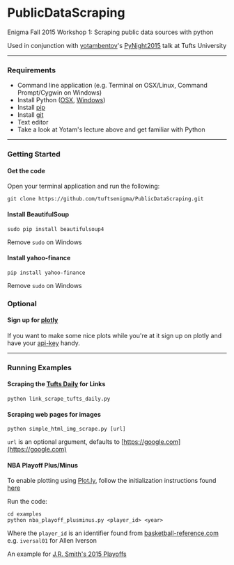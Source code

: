 # PublicDataScraping
Enigma Fall 2015 Workshop 1: Scraping public data sources with python

Used in conjunction with [yotambentov](https://github.com/yotambentov)'s [PyNight2015](https://github.com/yotambentov/PyNight2015) talk at Tufts University

---

### Requirements

* Command line application (e.g. Terminal on OSX/Linux, Command Prompt/Cygwin on Windows)
* Install Python ([OSX](http://docs.python-guide.org/en/latest/starting/install/osx/), [Windows](http://docs.python-guide.org/en/latest/starting/install/win/))
* Install [pip](https://pip.pypa.io/en/latest/installing/)
* Install [git](https://git-scm.com/book/en/v2/Getting-Started-Installing-Git)
* Text editor
* Take a look at Yotam's lecture above and get familiar with Python

---

### Getting Started

#### Get the code
Open your terminal application and run the following:

    git clone https://github.com/tuftsenigma/PublicDataScraping.git

#### Install BeautifulSoup
    
    sudo pip install beautifulsoup4

Remove `sudo` on Windows

#### Install yahoo-finance

	pip install yahoo-finance

Remove `sudo` on Windows

###  Optional

#### Sign up for [plotly](https://plot.ly/)

If you want to make some nice plots while you're at it sign up 
on plotly and have your [api-key](https://plot.ly/settings/api/) handy. 

---

### Running Examples

#### Scraping the [Tufts Daily](http://tuftsdaily.com) for Links

    python link_scrape_tufts_daily.py

#### Scraping web pages for images

    python simple_html_img_scrape.py [url]

`url` is an optional argument, defaults to [https://google.com](https://google.com)

#### NBA Playoff Plus/Minus
To enable plotting using [Plot.ly](https://plot.ly/), follow the initialization instructions found [here](https://plot.ly/python/getting-started/)

Run the code:

    cd examples
    python nba_playoff_plusminus.py <player_id> <year>

Where the `player_id` is an identifier found from [basketball-reference.com](http://www.basketball-reference.com/) e.g. `iversal01` for Allen Iverson

An example for [J.R. Smith's 2015 Playoffs](https://plot.ly/~sunjayb/68/jr-smith-2015-playoffs-plusminus/)
